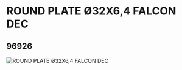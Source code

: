 # ROUND PLATE Ø32X6,4 FALCON DEC
## 96926
![ROUND PLATE Ø32X6,4 FALCON DEC](https://lc-www-live-s.legocdn.com/media/bricks/5/2/4631480.jpg)